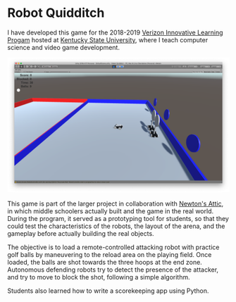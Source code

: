 Robot Quidditch
===============

I have developed this game for the 2018-2019
[Verizon Innovative Learning Progam](https://verizoninnovativelearning.com)
hosted at [Kentucky State University](http://www.kysu.edu),
where I teach computer science and video game development.

![Pic](robot-quidditch-game.png)

This game is part of the larger project in collaboration with
[Newton's Attic](http://newtonsattic.org),
in which middle schoolers actually built and the game in the real world.
During the program,
it served as a prototyping tool for students,
so that they could test the characteristics of the robots,
the layout of the arena,
and the gameplay before actually building the real objects.

The objective is
to load a remote-controlled attacking robot with practice golf balls
by maneuvering to the reload area on the playing field.
Once loaded,
the balls are shot towards the three hoops at the end zone.
Autonomous defending robots try to detect the presence of the attacker,
and try to move to block the shot,
following a simple algorithm.

Students also learned how to write a scorekeeping app using Python.
